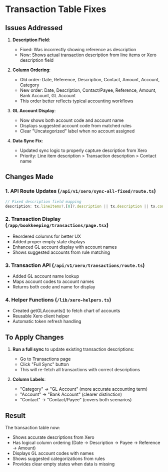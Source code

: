 # Transaction Table Fixes

## Issues Addressed

1. **Description Field**: 
   - Fixed: Was incorrectly showing reference as description
   - Now: Shows actual transaction description from line items or Xero description field

2. **Column Ordering**: 
   - Old order: Date, Reference, Description, Contact, Amount, Account, Category
   - New order: Date, Description, Contact/Payee, Reference, Amount, Bank Account, GL Account
   - This order better reflects typical accounting workflows

3. **GL Account Display**:
   - Now shows both account code and account name
   - Displays suggested account code from matched rules
   - Clear "Uncategorized" label when no account assigned

4. **Data Sync Fix**:
   - Updated sync logic to properly capture description from Xero
   - Priority: Line item description > Transaction description > Contact name

## Changes Made

### 1. API Route Updates (`/api/v1/xero/sync-all-fixed/route.ts`)
```typescript
// Fixed description field mapping
description: tx.lineItems?.[0]?.description || tx.description || tx.contact?.name || null,
```

### 2. Transaction Display (`/app/bookkeeping/transactions/page.tsx`)
- Reordered columns for better UX
- Added proper empty state displays
- Enhanced GL account display with account names
- Shows suggested accounts from rule matching

### 3. Transaction API (`/api/v1/xero/transactions/route.ts`)
- Added GL account name lookup
- Maps account codes to account names
- Returns both code and name for display

### 4. Helper Functions (`/lib/xero-helpers.ts`)
- Created getGLAccounts() to fetch chart of accounts
- Reusable Xero client helper
- Automatic token refresh handling

## To Apply Changes

1. **Run a full sync** to update existing transaction descriptions:
   - Go to Transactions page
   - Click "Full Sync" button
   - This will re-fetch all transactions with correct descriptions

2. **Column Labels**:
   - "Category" → "GL Account" (more accurate accounting term)
   - "Account" → "Bank Account" (clearer distinction)
   - "Contact" → "Contact/Payee" (covers both scenarios)

## Result

The transaction table now:
- Shows accurate descriptions from Xero
- Has logical column ordering (Date → Description → Payee → Reference → Amount)
- Displays GL account codes with names
- Shows suggested categorizations from rules
- Provides clear empty states when data is missing